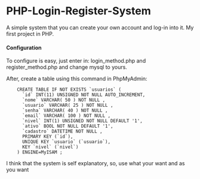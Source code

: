 # PHP-Login-Register-System
A simple system that you can create your own account and log-in into it. My first project in PHP.


<h4>Configuration</h4>

To configure is easy, just enter in: login_method.php and register_method.php and change mysql to yours.

After, create a table using this command in PhpMyAdmin: 		
```
	CREATE TABLE IF NOT EXISTS `usuarios` (
      `id` INT(11) UNSIGNED NOT NULL AUTO_INCREMENT,
      `nome` VARCHAR( 50 ) NOT NULL ,
      `usuario` VARCHAR( 25 ) NOT NULL ,
      `senha` VARCHAR( 40 ) NOT NULL ,
      `email` VARCHAR( 100 ) NOT NULL ,
      `nivel` INT(1) UNSIGNED NOT NULL DEFAULT '1',
      `ativo` BOOL NOT NULL DEFAULT '1',
      `cadastro` DATETIME NOT NULL ,
      PRIMARY KEY (`id`),
      UNIQUE KEY `usuario` (`usuario`),
      KEY `nivel` (`nivel`)
  	) ENGINE=MyISAM ;
```


I think that the system is self explanatory, so, use what your want and as you want
